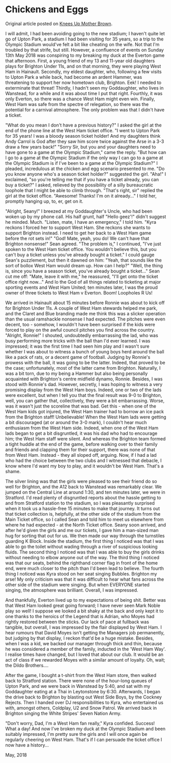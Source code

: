 # Chickens and Eggs

Original article posted on [Knees Up Mother Brown](http://www.kumb.com/article.php?id=4173).

I will admit, I had been avoiding going to the new stadium; I haven't quite let go of Upton Park, a stadium I had been visiting for 35 years, so a trip to the Olympic Stadium would've felt a bit like cheating on the wife. Not that I'm troubled by that strife, but still. However, a confluence of events on Sunday 13th May 2018 was conspiring to my breaking my duck at the Everton game that afternoon. First, a young friend of my 13 and 11-year old daughters plays for Brighton Under 11s, and on that morning, they were playing West Ham in Hainault. Secondly, my eldest daughter, who, following a few visits to Upton Park a while back, had become an ardent Hammer, was threatening to support her now hometown club, Brighton. Eek! I needed to exterminate that threat! Thirdly, I hadn't seen my Goddaughter, who lives in Wanstead, for a while and it was about time I put that right. Fourthly, it was only Everton, so there was a chance West Ham might even win. Finally, West Ham was safe from the spectre of relegation, so there was the potential for a carnival atmosphere. The only problem was that I didn't have a ticket.

"What do you mean I don't have a previous history?" I asked the girl at the end of the phone line at the West Ham ticket office. "I went to Upton Park for 35 years! I was a bloody season ticket holder! And my daughters think Andy Carrol is God after they saw him score twice against the Arse in a 3-3 draw a few years back!" "Sorry Sir, but you and your daughters need to have gone to a game at the Olympic Stadium," came the reply. "But how can I go to a game at the Olympic Stadium if the only way I can go to a game at the Olympic Stadium is if I've been to a game at the Olympic Stadium?" I pleaded, incredulous at the chicken and egg scenario presented to me. "Do you know anyone who's a season ticket holder?" suggested the girl. "Aha!" I exclaimed, "so you're telling me that if you have a ticket already, you can buy a ticket?" I asked,  relieved by the possibility of a silly bureaucratic loophole that I might be able to climb through. "That's right, sir" replied the girl at the ticket office. "Awesome! Thanks! I'm on it already..." I told her, promptly hanging up, to, er, get on it.

"Alright, Seany!" I breezed at my Goddaughter's Uncle, who had been woken up by my phone call. His half grunt, half "Hello geez'!" didn't suggest he minded. Much. "Listen, mate, I have an emergency," I told him. "Kyra reckons I forced her to support West Ham. She reckons she wants to support Brighton instead. I need to get her back to a West Ham game before the rot sets in!" "God! Mate, yeah, you do! We can't have that Brighton nonsense!" Sean agreed. "The problem is," I continued, "I've just spoken to the West Ham ticket office. You wouldn't believe this, but you can't buy a ticket unless you've already bought a ticket." I could gauge Sean's puzzlement, but then it dawned on him: "Yeah, that sounds like the sort of bollox West Ham would dream up. How can I help?" "Well, the thing is, since you have a season ticket, you've already bought a ticket..." Sean cut me off: "Mate, leave it with me," he reassured, "I'll get onto the ticket office right now..." And lo the God of all things related to ticketing at major sporting events and West Ham United; ten minutes later, I was the proud owner of three tickets to West Ham v Everton. Boom! Loopholes R Us!

We arrived in Hainault about 15 minutes before Ronnie was about to kick off for Brighton Under 11s. A couple of West Ham stewards helped me park, and the Claret and Blue branding made me think this was a slicker operation than the usual ramshackle nonsense I had expected. The pitches were even decent, too - somehow, I wouldn't have been surprised if the kids were forced to play on the awful council pitches you find across the country. "Alright, Ronnie!" I shouted, undoubtedly embarrassing the lad, who was busy performing more tricks with the ball than I'd ever learned. I was impressed; it was the first time I had seen him play and I wasn't sure whether I was about to witness a bunch of young boys herd around the ball like a pack of rats, or a decent game of football. Judging by Ronnie's prowess with the ball, it was going to be the latter. Indeed, that proved to be the case; unfortunately, most of the latter came from Brighton. Naturally, I was a bit torn, due to my being a Hammer but also being personally acquainted with Brighton's centre midfield dynamo, Ronnie. Besides, I was stood with Ronnie's dad. However, secretly, I was hoping to witness a very promising display from the West Ham boys. Indeed, one or two of the lads were excellent, but when I tell you that the final result was 9-0 to Brighton, well, you can gather that, collectively, they were a bit embarrassing. Worse, was it wasn't just the scoreline that was bad. Get this - when one of the West Ham kids got injured, the West Ham trainer had to borrow an ice pack from the Brighton staff! Unbelievable! When the West Ham lads were getting a bit discouraged (at or around the 3-0 mark), I couldn't hear much enthusiasm from the West Ham side. Indeed, when one of the West Ham lads began to get a bit disgruntled, it was his dad who had to encourage him; the West Ham staff were silent. And whereas the Brighton team formed a tight huddle at the end of the game, before walking over to their family and friends and clapping them for their support, there was none of that from West Ham. Instead - they all sloped off, arguing. Now, if I had a lad who had the choice between the two clubs and I witnessed that debacle, I know where I'd want my boy to play, and it wouldn't be West Ham. That's a shame.

The silver lining was that the girls were pleased to see their friend do so well for Brighton, and the A12 back to Wanstead was remarkably clear. We jumped on the Central Line at around 1:30, and ten minutes later, we were in Stratford. I'd read plenty of disgruntled reports about the hassle getting to and from Stratford station to the stadium, so I was pleasantly surprised when it took us a hassle-free 15 minutes to make that journey.  It turns out that ticket collection is, helpfully, at the other side of the stadium from the Main Ticket office, so I called Sean and told him to meet us elsewhere from where he had expected - at the North Ticket office. Seany soon arrived, and after he'd given the girls and me our tickets, I gave him a man-sized man hug for sorting that out for us. We then made our way through the turnstiles guarding K Block. Inside the stadium, the first thing I noticed was that I was able to go the toilet without wading through a river of suspicious looking fluids. The second thing I noticed was that I was able to buy the girls drinks without needing to elbow anyone out of the way. The third thing I noticed was that our seats, behind the righthand corner flag in front of the home end, were much closer to the pitch than I'd been lead to believe. The fourth thing I noticed was Kyra stood on her seat singing Bubbles. Brighton my arse! My only criticism was that it was difficult to hear what fans across the other side of the stadium were singing. But when EVERYONE started singing, the atmosphere was brilliant. Overall, I was impressed.

And thankfully, Everton lived up to my expectations of being shit. Better was that West Ham looked great going forward; I have never seen Mark Noble play so well! I suppose we looked a bit shaky at the back and only kept it to one thanks to the heroics of the Legend that is Adrian, who Moyes had rightly restored between the sticks. Our lack of pace at fullback was tangible, but overall, I was impressed by the flair displayed by West Ham. I hear rumours that David Moyes isn't getting the Managers job permanently, but judging by that display, I reckon that'd be a huge mistake. Besides, when I was a kid, we backed our manager through thick and thin, because he was considered a member of the family, inducted in the 'West Ham Way'. I realise times have changed, but I loved that about our club. It would be an act of class if we rewarded Moyes with a similar amount of loyalty. Oh, wait; the Dildo Brothers....

After the game, I bought a t-shirt from the West Ham store, then walked back to Stratford station. There were none of the hour-long queues of Upton Park, and we were back in Wanstead by 5:40, and sat with my Goddaughter eating at a Thai in Leytonstone by 6:30. Afterwards, I began the drive back to Brighton by blasting out West Side Boys, by the Cockney Rejects. Then I handed over DJ responsibilities to Kyra, who entertained us with, amongst others, Coldplay, U2 and Snow Patrol. We arrived back in Brighton singing the White Stripes' Seven Nation Army.  

"Don't worry, Dad, I'm a West Ham fan really," Kyra confided. Success! What a day! And now I've broken my duck at the Olympic Stadium and been suitably impressed, I'm pretty sure the girls and I will once again be regularly cheering on West Ham. That's if I can persuade the ticket office I now have a history...

May, 2018
